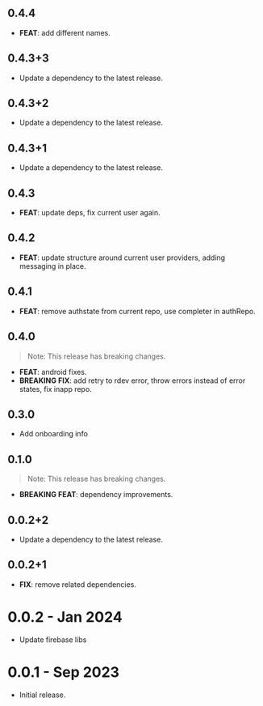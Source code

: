## 0.4.4

 - **FEAT**: add different names.

## 0.4.3+3

 - Update a dependency to the latest release.

## 0.4.3+2

 - Update a dependency to the latest release.

## 0.4.3+1

 - Update a dependency to the latest release.

## 0.4.3

 - **FEAT**: update deps, fix current user again.

## 0.4.2

 - **FEAT**: update structure around current user providers, adding messaging in place.

## 0.4.1

 - **FEAT**: remove authstate from current repo, use completer in authRepo.

## 0.4.0

> Note: This release has breaking changes.

 - **FEAT**: android fixes.
 - **BREAKING** **FIX**: add retry to rdev error, throw errors instead of error states, fix inapp repo.

## 0.3.0

- Add onboarding info

## 0.1.0

> Note: This release has breaking changes.

- **BREAKING** **FEAT**: dependency improvements.

## 0.0.2+2

- Update a dependency to the latest release.

## 0.0.2+1

- **FIX**: remove related dependencies.

# 0.0.2 - Jan 2024

- Update firebase libs

# 0.0.1 - Sep 2023

- Initial release.

